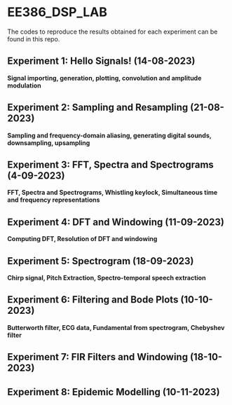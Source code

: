 # EE386_DSP_LAB
The codes to reproduce the results obtained for each experiment can be found in this repo.
## Experiment 1: Hello Signals! (14-08-2023)
<b> Signal importing, generation, plotting, convolution and amplitude modulation </b>
## Experiment 2: Sampling and Resampling (21-08-2023)
<b> Sampling and frequency-domain aliasing, generating digital sounds, downsampling, upsampling </b>
## Experiment 3: FFT, Spectra and Spectrograms (4-09-2023)
<b> FFT, Spectra and Spectrograms, Whistling keylock, Simultaneous time and frequency representations </b>
## Experiment 4: DFT and Windowing (11-09-2023)
<b> Computing DFT, Resolution of DFT and windowing </b>
## Experiment 5: Spectrogram (18-09-2023)
<b> Chirp signal, Pitch Extraction, Spectro-temporal speech extraction </b>
## Experiment 6: Filtering and Bode Plots (10-10-2023)
<b> Butterworth filter, ECG data, Fundamental from spectrogram, Chebyshev filter </b>
## Experiment 7: FIR Filters and Windowing (18-10-2023)
## Experiment 8: Epidemic Modelling (10-11-2023)

